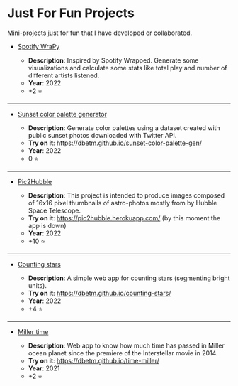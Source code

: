 # Just For Fun Projects
Mini-projects just for fun that I have developed or collaborated.

- [Spotify WraPy](https://github.com/dbetm/spotify-wrapy)

    - **Description**: Inspired by Spotify Wrapped. Generate some visualizations and calculate some stats like total play and number of different artists listened.
    - **Year**: 2022
    - +2 ⭐
-------

- [Sunset color palette generator](https://github.com/dbetm/sunset-color-palette-gen)

    - **Description**: Generate color palettes using a dataset created with public sunset photos downloaded with Twitter API.
    - **Try on it**: https://dbetm.github.io/sunset-color-palette-gen/
    - **Year**: 2022
    - 0 ⭐
-------
- [Pic2Hubble](https://github.com/Wolfteinter/Pic2Hubble)

    - **Description**: This project is intended to produce images composed of 16x16 pixel thumbnails of astro-photos mostly from by Hubble Space Telescope.
    - **Try on it**: https://pic2hubble.herokuapp.com/ (by this moment the app is down)
    - **Year**: 2022
    - +10 ⭐
-------
- [Counting stars](https://github.com/dbetm/counting-stars)
    
    - **Description**: A simple web app for counting stars (segmenting bright units).
    - **Try on it**: https://dbetm.github.io/counting-stars/
    - **Year**: 2022
    - +4 ⭐  
-------
- [Miller time](https://github.com/dbetm/time-miller) 

    - **Description**: Web app to know how much time has passed in Miller ocean planet since the premiere of the Interstellar movie in 2014.
     - **Try on it**: https://dbetm.github.io/time-miller/
    - **Year**: 2021
    - +2 ⭐ 



